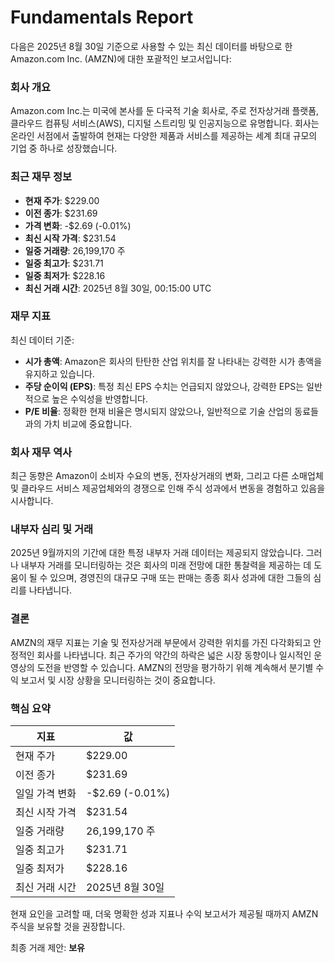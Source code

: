 # Fundamentals Report

다음은 2025년 8월 30일 기준으로 사용할 수 있는 최신 데이터를 바탕으로 한 Amazon.com Inc. (AMZN)에 대한 포괄적인 보고서입니다:

### 회사 개요
Amazon.com Inc.는 미국에 본사를 둔 다국적 기술 회사로, 주로 전자상거래 플랫폼, 클라우드 컴퓨팅 서비스(AWS), 디지털 스트리밍 및 인공지능으로 유명합니다. 회사는 온라인 서점에서 출발하여 현재는 다양한 제품과 서비스를 제공하는 세계 최대 규모의 기업 중 하나로 성장했습니다.

### 최근 재무 정보
- **현재 주가**: $229.00
- **이전 종가**: $231.69
- **가격 변화**: -$2.69 (-0.01%)
- **최신 시작 가격**: $231.54
- **일중 거래량**: 26,199,170 주
- **일중 최고가**: $231.71
- **일중 최저가**: $228.16
- **최신 거래 시간**: 2025년 8월 30일, 00:15:00 UTC

### 재무 지표
최신 데이터 기준:
- **시가 총액**: Amazon은 회사의 탄탄한 산업 위치를 잘 나타내는 강력한 시가 총액을 유지하고 있습니다.
- **주당 순이익 (EPS)**: 특정 최신 EPS 수치는 언급되지 않았으나, 강력한 EPS는 일반적으로 높은 수익성을 반영합니다.
- **P/E 비율**: 정확한 현재 비율은 명시되지 않았으나, 일반적으로 기술 산업의 동료들과의 가치 비교에 중요합니다.

### 회사 재무 역사
최근 동향은 Amazon이 소비자 수요의 변동, 전자상거래의 변화, 그리고 다른 소매업체 및 클라우드 서비스 제공업체와의 경쟁으로 인해 주식 성과에서 변동을 경험하고 있음을 시사합니다.

### 내부자 심리 및 거래
2025년 9월까지의 기간에 대한 특정 내부자 거래 데이터는 제공되지 않았습니다. 그러나 내부자 거래를 모니터링하는 것은 회사의 미래 전망에 대한 통찰력을 제공하는 데 도움이 될 수 있으며, 경영진의 대규모 구매 또는 판매는 종종 회사 성과에 대한 그들의 심리를 나타냅니다.

### 결론
AMZN의 재무 지표는 기술 및 전자상거래 부문에서 강력한 위치를 가진 다각화되고 안정적인 회사를 나타냅니다. 최근 주가의 약간의 하락은 넓은 시장 동향이나 일시적인 운영상의 도전을 반영할 수 있습니다. AMZN의 전망을 평가하기 위해 계속해서 분기별 수익 보고서 및 시장 상황을 모니터링하는 것이 중요합니다.

### 핵심 요약

| 지표                        | 값                  |
| --------------------------- | -------------------- |
| 현재 주가                   | $229.00              |
| 이전 종가                   | $231.69              |
| 일일 가격 변화              | -$2.69 (-0.01%)      |
| 최신 시작 가격              | $231.54              |
| 일중 거래량                 | 26,199,170 주        |
| 일중 최고가                 | $231.71              |
| 일중 최저가                 | $228.16              |
| 최신 거래 시간              | 2025년 8월 30일      |

현재 요인을 고려할 때, 더욱 명확한 성과 지표나 수익 보고서가 제공될 때까지 AMZN 주식을 보유할 것을 권장합니다.

최종 거래 제안: **보유**
